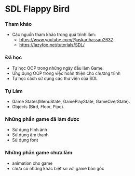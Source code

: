 # SDL Flappy Bird

### Tham khảo
- Các nguồn tham khảo trong quá trình làm:
    + https://www.youtube.com/@askarihassan2632.
    + https://lazyfoo.net/tutorials/SDL/

### Đã học
- Tự học OOP trong những ngày đầu làm Game.
- Ứng dụng OOP trong việc hoàn thiện cho chương trình 
- Tự học cách sử dụng các thư viện của SDL
### Tự Làm
  - Game States(MenuState, GamePlayState, GameOverState).
  - Objects (Bird, Floor, Pipe).
### Những phần game đã làm được
  - Sử dụng hình ảnh
  - Sử dụng âm thanh
  - Sử dụng font 
### Những phần game chưa làm
  - animation cho game
  - chưa có những khác biệt so với game bản gốc 